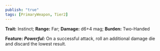 ```yaml
---
publish: "true"
tags: [PrimaryWeapon, Tier2]
---
```

**Trait:** Instinct; **Range:** Far; **Damage:** d6+4 mag; **Burden:** Two-Handed

**Feature:** ***Powerful:*** On a successful attack, roll an additional damage die and discard the lowest result.
